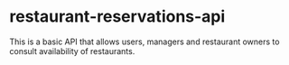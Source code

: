 # restaurant-reservations-api
This is a basic API that allows users, managers and restaurant owners to consult availability of restaurants.
